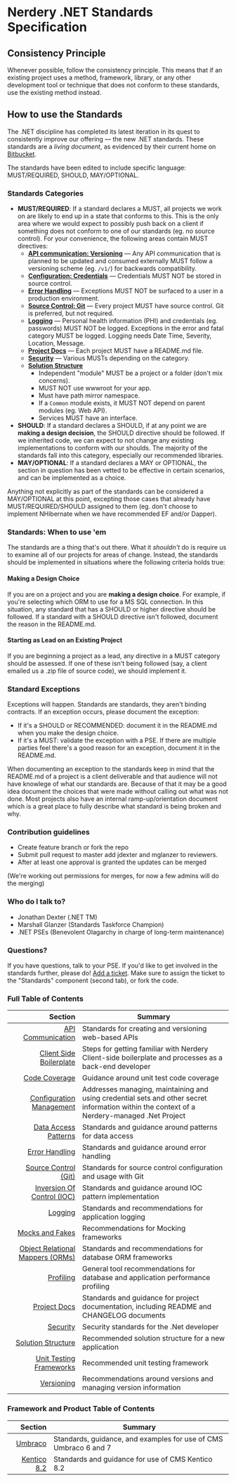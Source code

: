 Nerdery .NET Standards Specification
===========================================

Consistency Principle
-------------------------------------------
Whenever possible, follow the consistency principle. This means that if an existing project uses a method, framework, library, or any other development tool or technique that does not conform to these standards, use the existing method instead.

## How to use the Standards

The .NET discipline has completed its latest iteration in its quest to consistently improve our offering — the new .NET standards. These standards are a *living document*, as evidenced by their current home on [Bitbucket](https://git.nerdery.com/projects/BRAVO/repos/dot-net-standards/browse).

The standards have been edited to include specific language: MUST/REQUIRED, SHOULD, MAY/OPTIONAL.

### Standards Categories

* **MUST/REQUIRED**: If a standard declares a MUST, all projects we work on are likely to end up in a state that conforms to this. This is the only area where we would expect to possibly push back on a client if something does not conform to one of our standards (eg. no source control). For your convenience, the following areas contain MUST directives:
  * [**API communication: Versioning**](API_Communication.md) — Any API communication that is planned to be updated and consumed externally MUST follow a versioning scheme (eg. `/v1/`) for backwards compatibility.
  * [**Configuration: Credentials**](configuration.md) — Credentials MUST NOT be stored in source control.
  * [**Error Handling**](Error_Handling.md) — Exceptions MUST NOT be surfaced to a user in a production environment.
  * [**Source Control: Git**](git.md) — Every project MUST have source control. Git is preferred, but not required.
  * [**Logging**](Logging.md) — Personal health information (PHI) and credentials (eg. passwords) MUST NOT be logged. Exceptions in the error and fatal category MUST be logged. Logging needs Date Time, Severity, Location, Message.
  * [**Project Docs**](Project_Docs.md) — Each project MUST have a README.md file.
  * [**Security**](Security.md) — Various MUSTs depending on the category.
  * [**Solution Structure**](Solution_Structure.md)
    * Independent "module" MUST be a project or a folder (don't mix concerns).
    * MUST NOT use wwwroot for your app.
    * Must have path mirror namespace.
    * If a `Common` module exists, it MUST NOT depend on parent modules (eg. Web API).
    * Services MUST have an interface.
* **SHOULD**: If a standard declares a SHOULD, if at any point we are **making a design decision**, the SHOULD directive should be followed. If we inherited code, we can expect to not change any existing implementations to conform with our shoulds. The majority of the standards fall into this category, especially our recommended libraries.
* **MAY/OPTIONAL**: If a standard declares a MAY or OPTIONAL, the section in question has been vetted to be effective in certain scenarios, and can be implemented as a choice.

Anything not explicitly as part of the standards can be considered a MAY/OPTIONAL at this point, excepting those cases that already have MUST/REQUIRED/SHOULD assigned to them (eg. don't choose to implement NHibernate when we have recommended EF and/or Dapper).

### Standards: When to use 'em

The standards are a thing that's out there. What it *shouldn't* do is require us to examine all of our projects for areas of change. Instead, the standards should be implemented in situations where the following criteria holds true:

#### Making a Design Choice

If you are on a project and you are **making a design choice**. For example, if you're selecting which ORM to use for a MS SQL connection. In this situation, any standard that has a SHOULD or higher directive should be followed. If a standard with a SHOULD directive isn't followed, document the reason in the README.md.

#### Starting as Lead on an Existing Project

If you are beginning a project as a lead, any directive in a MUST category should be assessed. If one of these isn't being followed (say, a client emailed us a .zip file of source code), we should implement it.

### Standard Exceptions

Exceptions will happen. Standards are standards, they aren't binding contracts. If an exception occurs, please document the exception:

* If it's a SHOULD or RECOMMENDED: document it in the README.md when you make the design choice.
* If it's a MUST: validate the exception with a PSE. If there are multiple parties feel there's a good reason for an exception, document it in the README.md.

When documenting an exception to the standards keep in mind that the README.md of a project is a client deliverable and that audience will not have knowlege of what our standards are.  Because of that it may be a good idea document the choices that were made without calling out what was not done.  Most projects also have an internal ramp-up/orientation document which is a great place to fully describe what standard is being broken and why.

### Contribution guidelines

* Create feature branch or fork the repo
* Submit pull request to master add jdexter and mglanzer to reviewers.
* After at least one approval is granted the updates can be merged

(We're working out permissions for merges, for now a few admins will do the merging)

### Who do I talk to?

* Jonathan Dexter (.NET TM)
* Marshall Glanzer (Standards Taskforce Champion)
* .NET PSEs (Benevolent Olagarchy in charge of long-term maintenance)

### Questions?

If you have questions, talk to your PSE. If you'd like to get involved in the standards further, please do! [Add a ticket](https://issues.nerdery.com/projects/DOTNET). Make sure to assign the ticket to the "Standards" component (second tab), or fork the code.

### Full Table of Contents

| Section | Summary |
|--------:|--------|
|[API Communication](API_Communication.md)|Standards for creating and versioning web-based APIs|
|[Client Side Boilerplate](Client_Side_Boilerplate.md)|Steps for getting familiar with Nerdery Client-side boilerplate and processes as a back-end developer|
|[Code Coverage](Code_Coverage.md)|Guidance around unit test code coverage|
|[Configuration Management](configuration.md)|Addresses managing, maintaining and using credential sets and other secret information within the context of a Nerdery-managed .Net Project|
|[Data Access Patterns](Data_Access_Patterns.md)|Standards and guidance around patterns for data access|
|[Error Handling](Error_Handling.md)|Standards and guidance around error handling|
|[Source Control (Git)](git.md)|Standards for source control configuration and usage with Git|
|[Inversion Of Control (IOC)](IOC.md)|Standards and guidance around IOC pattern implementation|
|[Logging](Logging.md)|Standards and recommendations for application logging|
|[Mocks and Fakes](Mocks_and_Fakes.md)|Recommendations for Mocking frameworks|
|[Object Relational Mappers (ORMs)](ORM.md)|Standards and recommendations for database ORM frameworks|
|[Profiling](Profiling.md)|General tool recommendations for database and application performance profiling|
|[Project Docs](Project_Docs.md)|Standards and guidance for project documentation, including README and CHANGELOG documents|
|[Security](Security.md)|Security standards for the .Net developer|
|[Solution Structure](Solution_Structure.md)|Recommended solution structure for a new application|
|[Unit Testing Frameworks](Unit_Testing_Framework.md)|Recommended unit testing framework|
|[Versioning](Versioning.md)|Recommendations around versions and managing version information|

### Framework and Product Table of Contents

| Section | Summary |
|--------:|--------|
|[Umbraco](CMS_Umbraco.md)|Standards, guidance, and examples for use of CMS Umbraco 6 and 7|
|[Kentico 8.2](CMS_Kentico_8_2.md)|Standards and guidance for use of CMS Kentico 8.2|
